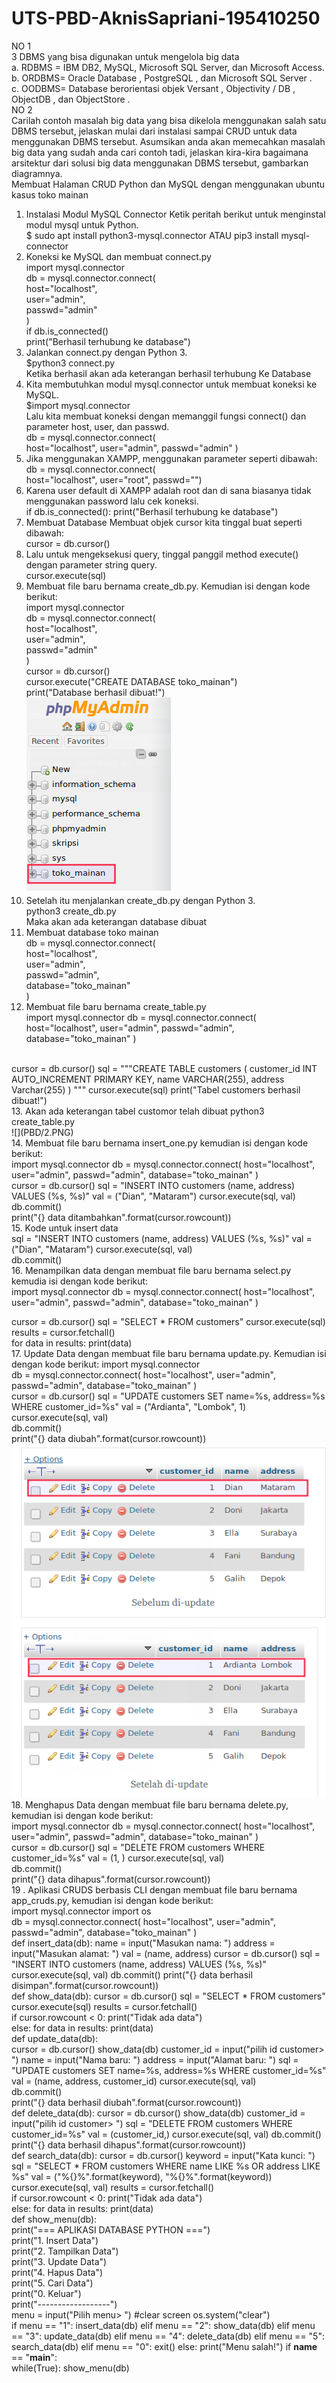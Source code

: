 # UTS-PBD-AknisSapriani-195410250
NO 1<br>
3 DBMS yang bisa digunakan untuk mengelola big data<br>
 a. RDBMS = IBM DB2, MySQL, Microsoft SQL Server, dan Microsoft Access.<br>
 b. ORDBMS= Oracle Database , PostgreSQL , dan Microsoft SQL Server .<br>
 c. OODBMS= Database berorientasi objek Versant , Objectivity / DB , ObjectDB , dan ObjectStore .<br>
NO 2 <br>
Carilah contoh masalah big data yang bisa dikelola menggunakan salah satu DBMS tersebut, jelaskan mulai dari instalasi sampai CRUD untuk data menggunakan DBMS tersebut. Asumsikan anda akan memecahkan masalah big data yang sudah anda cari contoh tadi, 
jelaskan kira-kira bagaimana arsitektur dari solusi big data menggunakan DBMS tersebut, gambarkan diagramnya.
<br>
Membuat Halaman CRUD Python dan MySQL dengan menggunakan ubuntu kasus toko mainan
1. Instalasi Modul MySQL Connector
   Ketik peritah berikut untuk menginstal modul mysql untuk Python.<br>
   $ sudo apt install python3-mysql.connector ATAU pip3 install mysql-connector
2. Koneksi ke MySQL dan membuat connect.py<br>
import mysql.connector<br>
db = mysql.connector.connect(<br>
  host="localhost",<br>
  user="admin",<br>
  passwd="admin"<br>
)<br>
if db.is_connected()<br>
  print("Berhasil terhubung ke database")<br>
3. Jalankan connect.py dengan Python 3.<br>
   $python3 connect.py<br>
   Ketika berhasil akan ada keterangan berhasil terhubung Ke Database<br>
4. Kita membutuhkan modul mysql.connector untuk membuat koneksi ke MySQL.<br>
   $import mysql.connector<br>
    Lalu kita membuat koneksi dengan memanggil fungsi connect() dan parameter host, user, dan passwd.<br>
db = mysql.connector.connect(<br>
  host="localhost",
  user="admin",
  passwd="admin"
)<br>
5. Jika menggunakan XAMPP, menggunakan parameter seperti dibawah:<br>
db = mysql.connector.connect(<br>
  host="localhost",
  user="root",
  passwd="")<br>
6. Karena user default di XAMPP adalah root dan di sana biasanya tidak menggunakan password lalu cek koneksi.<br>
if db.is_connected():
  print("Berhasil terhubung ke database")<br>
7. Membuat Database
Membuat objek cursor kita tinggal buat seperti dibawah:<br>
cursor = db.cursor()<br>
8. Lalu untuk mengeksekusi query, tinggal panggil method execute() dengan parameter string query.<br>
cursor.execute(sql)<br>
9. Membuat file baru bernama create_db.py. Kemudian isi dengan kode berikut:<br>
import mysql.connector<br>
db = mysql.connector.connect(<br>
  host="localhost",<br>
  user="admin",<br>
  passwd="admin"<br>
)<br>
cursor = db.cursor()<br>
cursor.execute("CREATE DATABASE toko_mainan")<br>
print("Database berhasil dibuat!")<br>
![](PBD/1.PNG)<br>
10. Setelah itu menjalankan create_db.py dengan Python 3.<br>
python3 create_db.py<br>
Maka akan ada keterangan database dibuat<br>
11. Membuat database toko mainan<br>
db = mysql.connector.connect(<br>
  host="localhost",<br>
  user="admin",<br>
  passwd="admin",<br>
  database="toko_mainan"<br>
)<br>
12. Membuat file baru bernama create_table.py<br>
import mysql.connector
db = mysql.connector.connect(
  host="localhost",
  user="admin",
  passwd="admin",
  database="toko_mainan"
)
<br>
cursor = db.cursor()
sql = """CREATE TABLE customers (
  customer_id INT AUTO_INCREMENT PRIMARY KEY,
  name VARCHAR(255),
  address Varchar(255)
)
"""
cursor.execute(sql)
print("Tabel customers berhasil dibuat!")
<br>
13. Akan ada keterangan tabel customor telah dibuat
python3 create_table.py<br>
![](PBD/2.PNG)<br>
14. Membuat file baru bernama insert_one.py kemudian isi dengan kode berikut:<br>
import mysql.connector
db = mysql.connector.connect(
  host="localhost",
  user="admin",
  passwd="admin",
  database="toko_mainan"
)
<br>
cursor = db.cursor()
sql = "INSERT INTO customers (name, address) VALUES (%s, %s)"
val = ("Dian", "Mataram")
cursor.execute(sql, val)
<br>
db.commit()
<br>
print("{} data ditambahkan".format(cursor.rowcount))<br>
15. Kode untuk insert data <br>
sql = "INSERT INTO customers (name, address) VALUES (%s, %s)"
val = ("Dian", "Mataram")
cursor.execute(sql, val)<br>
db.commit()<br>
16. Menampilkan data dengan membuat file baru bernama select.py kemudia isi dengan kode berikut:<br>
import mysql.connector
db = mysql.connector.connect(
  host="localhost",
  user="admin",
  passwd="admin",
  database="toko_mainan"
)<br>

cursor = db.cursor()
sql = "SELECT * FROM customers"
cursor.execute(sql)
<br>
results = cursor.fetchall()
<br>
for data in results:
  print(data)<br>
17. Update Data dengan membuat file baru bernama update.py. Kemudian isi dengan kode berikut:
import mysql.connector<br>
db = mysql.connector.connect(
  host="localhost",
  user="admin",
  passwd="admin",
  database="toko_mainan"
)<br>
cursor = db.cursor()
sql = "UPDATE customers SET name=%s, address=%s WHERE customer_id=%s"
val = ("Ardianta", "Lombok", 1)
cursor.execute(sql, val)
<br>
db.commit()
<br>
print("{} data diubah".format(cursor.rowcount))<br>
![](PBD/6.PNG)<br>
18. Menghapus Data dengan membuat file baru bernama delete.py, kemudian isi dengan kode berikut:<br>
import mysql.connector
db = mysql.connector.connect(
  host="localhost",
  user="admin",
  passwd="admin",
  database="toko_mainan"
)
<br>
cursor = db.cursor()
sql = "DELETE FROM customers WHERE customer_id=%s"
val = (1, )
cursor.execute(sql, val)
<br>
db.commit()
<br>
print("{} data dihapus".format(cursor.rowcount))<br>
19 . Aplikasi CRUDS berbasis CLI dengan membuat file baru bernama app_cruds.py, kemudian isi dengan kode berikut:<br>
import mysql.connector
import os
<br>
db = mysql.connector.connect(
  host="localhost",
  user="admin",
  passwd="admin",
  database="toko_mainan"
)<br>
def insert_data(db):
  name = input("Masukan nama: ")
  address = input("Masukan alamat: ")
  val = (name, address)
  cursor = db.cursor()
  sql = "INSERT INTO customers (name, address) VALUES (%s, %s)"
  cursor.execute(sql, val)
  db.commit()
  print("{} data berhasil disimpan".format(cursor.rowcount))<br>
def show_data(db):
  cursor = db.cursor()
  sql = "SELECT * FROM customers"
  cursor.execute(sql)
  results = cursor.fetchall()<br>
  if cursor.rowcount < 0:
    print("Tidak ada data")<br>
  else:
    for data in results:
      print(data)<br>
def update_data(db):<br>
  cursor = db.cursor()
  show_data(db)
  customer_id = input("pilih id customer> ")
  name = input("Nama baru: ")
  address = input("Alamat baru: ")
  sql = "UPDATE customers SET name=%s, address=%s WHERE customer_id=%s"
  val = (name, address, customer_id)
  cursor.execute(sql, val)<br>
  db.commit()<br>
  print("{} data berhasil diubah".format(cursor.rowcount))<br>
def delete_data(db):
  cursor = db.cursor()
  show_data(db)
  customer_id = input("pilih id customer> ")
  sql = "DELETE FROM customers WHERE customer_id=%s"
  val = (customer_id,)
  cursor.execute(sql, val)
  db.commit()
  print("{} data berhasil dihapus".format(cursor.rowcount))<br>
def search_data(db):
  cursor = db.cursor()
  keyword = input("Kata kunci: ")
  sql = "SELECT * FROM customers WHERE name LIKE %s OR address LIKE %s"
  val = ("%{}%".format(keyword), "%{}%".format(keyword))
  cursor.execute(sql, val)
  results = cursor.fetchall()<br>
  if cursor.rowcount < 0:
    print("Tidak ada data")<br>
  else:
    for data in results:
      print(data)<br>
def show_menu(db):<br>
  print("=== APLIKASI DATABASE PYTHON ===")<br>
  print("1. Insert Data")<br>
  print("2. Tampilkan Data")<br>
  print("3. Update Data")<br>
  print("4. Hapus Data")<br>
  print("5. Cari Data")<br>
  print("0. Keluar")<br>
  print("------------------")<br>
  menu = input("Pilih menu> ")
  #clear screen
  os.system("clear")
<br>
  if menu == "1":
    insert_data(db)
  elif menu == "2":
    show_data(db)
  elif menu == "3":
    update_data(db)
  elif menu == "4":
    delete_data(db)
  elif menu == "5":
    search_data(db)
  elif menu == "0":
    exit()
  else:
    print("Menu salah!")
if __name__ == "__main__":
<br>
  while(True):
    show_menu(db)
